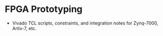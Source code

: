 # FPGA Prototyping

- Vivado TCL scripts, constraints, and integration notes for Zynq-7000, Artix-7, etc.

